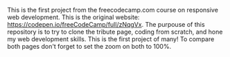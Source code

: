 This is the first project from the freecodecamp.com course on responsive web development. 
This is the original website: https://codepen.io/freeCodeCamp/full/zNqgVx.
The purpouse of this repository is to try to clone the tribute page, coding from scratch, and hone my web development skills.
This is the first project of many!
To compare both pages don't forget to set the zoom on both to 100%.
